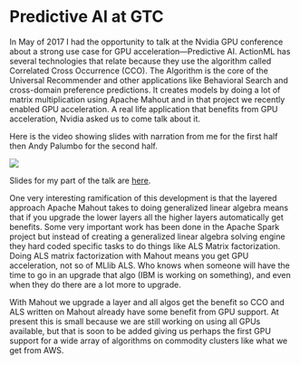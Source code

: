 # Predictive AI at GTC

In May of 2017 I had the opportunity to talk at the Nvidia GPU conference about a strong use case for GPU acceleration&mdash;Predictive AI. ActionML has several technologies that relate because they use the algorithm called Correlated Cross Occurrence (CCO). The Algorithm is the core of the Universal Recommender and other applications like Behavioral Search and cross-domain preference predictions. It creates models by doing a lot of matrix multiplication using Apache Mahout and in that project we recently enabled GPU acceleration. A real life application that benefits from GPU acceleration, Nvidia asked us to come talk about it.

Here is the video showing slides with narration from me for the first half then Andy Palumbo for the second half.

<a href="http://on-demand.gputechconf.com/gtc/2017/video/s7829-apache-mahout's-new-recommender-algorithm-and-using-gpus-to-speed-model-creation.mp4">![](/blog/images/the-ur-at-gtc.jpg)</a>

Slides for my part of the talk are [here](https://docs.google.com/presentation/d/167LoVvMgdDF8XQ5a9qveLJmaiGdP1tUQ0AMDArzN_tE/edit?usp=sharing).

One very interesting ramification of this development is that the layered approach Apache Mahout takes to doing generalized linear algebra means that if you upgrade the lower layers all the higher layers automatically get benefits. Some very important work has been done in the Apache Spark project but instead of creating a generalized linear algebra solving engine they hard coded specific tasks to do things like ALS Matrix factorization. Doing ALS matrix factorization with Mahout means you get GPU acceleration, not so of MLlib ALS. Who knows when someone will have the time to go in an upgrade that algo (IBM is working on something), and even when they do there are a lot more to upgrade. 

With Mahout we upgrade a layer and all algos get the benefit so CCO and ALS written on Mahout already have some benefit from GPU support. At present this is small because we are still working on using all GPUs available, but that is soon to be added giving us perhaps the first GPU support for a wide array of algorithms on commodity clusters like what we get from AWS.